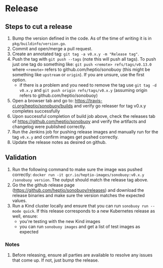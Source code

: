 # Release

## Steps to cut a release

1. Bump the version defined in the code. As of the time of writing it is in
   `pkg/buildinfo/version.go`.
1. Commit and open/merge a pull request.
1. Create an annotated tag: `git tag -a v0.x.y -m "Release tag"`.
1. Push the tag with `git push --tags` (note this will push all tags). To push
   just one tag do something like: `git push <remote> refs/tags/v0.13.0` where
   `<remote>` refers to github.com/heptio/sonobuoy (this might be something like
   `upstream` or `origin`). If you are unsure, use the first option.
    - if there is a problem and you need to remove the tag use `git tag -d v0.x.y` and `git push origin refs/tags/v0.x.y` (assuming origin refers to github.com/heptio/sonobuoy)
1. Open a browser tab and go to: https://travis-ci.org/heptio/sonobuoy/builds 
    and verify go releaser for tag v0.x.y completes successfully
1. Upon successful completion of build job above, check the releases tab of
   https://github.com/heptio/sonobuoy and verify the artifacts and changelog were published correctly.
1. Run the Jenkins job for pushing release images and manually run for the tag `v0.x.y` and confirm images get pushed correctly.
2. Update the release notes as desired on github.

## Validation
1. Run the following command to make sure the image was pushed
   correctly: `docker run -it gcr.io/heptio-images/sonobuoy:v0.x.y /sonobuoy version`. The output should
   match the release tag above.  
1. Go the the github release page (https://github.com/heptio/sonobuoy/releases) and download the release binaries and make sure the version matches the expected values.
2. Run a Kind cluster locally and ensure that you can run `sonobuoy run --mode quick`. If this release corresponds to a new Kubernetes release as well, ensure:
    - you're testing with the new Kind images
    - you can run `sonobuoy images` and get a list of test images as expected

### Notes
1. Before releasing, ensure all parties are available to resolve any issues that come up. If not, just bump the release.